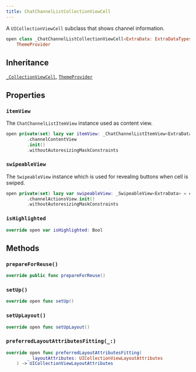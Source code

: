 ```yaml
---
title: ChatChannelListCollectionViewCell
---
```


A `UICollectionViewCell` subclass that shows channel information.

``` swift
open class _ChatChannelListCollectionViewCell<ExtraData: ExtraDataTypes>: _CollectionViewCell,
    ThemeProvider 
```

## Inheritance

[`_CollectionViewCell`](../../common-views/_collection-view-cell), [`ThemeProvider`](../../utils/theme-provider)

## Properties

### `itemView`

The `ChatChannelListItemView` instance used as content view.

``` swift
open private(set) lazy var itemView: _ChatChannelListItemView<ExtraData> = components
        .channelContentView
        .init()
        .withoutAutoresizingMaskConstraints
```

### `swipeableView`

The `SwipeableView` instance which is used for revealing buttons when cell is swiped.

``` swift
open private(set) lazy var swipeableView: _SwipeableView<ExtraData> = components
        .channelActionsView.init()
        .withoutAutoresizingMaskConstraints
```

### `isHighlighted`

``` swift
override open var isHighlighted: Bool 
```

## Methods

### `prepareForReuse()`

``` swift
override public func prepareForReuse() 
```

### `setUp()`

``` swift
override open func setUp() 
```

### `setUpLayout()`

``` swift
override open func setUpLayout() 
```

### `preferredLayoutAttributesFitting(_:)`

``` swift
override open func preferredLayoutAttributesFitting(
        _ layoutAttributes: UICollectionViewLayoutAttributes
    ) -> UICollectionViewLayoutAttributes 
```
